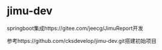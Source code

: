 # jimu-dev
springboot集成https://gitee.com/jeecg/JimuReport开发


参考https://github.com/cksdevelop/jimu-dev.git搭建初始项目
